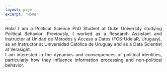 ```yaml
---
layout: page
excerpt: "Home"
---
```


<div style="text-align: justify">	
Hola! I am a Political Science PhD Student at Duke University studying Political Behavior. Previously, I worked as a Research Assistant and Instructor at Unidad de Métodos y Acceso a Datos (FCS-UdelaR, Uruguay), as an Instructor at Universidad Católica de Uruguay and as a Data Scientist at Verasight. <br>
</div>

<div style="text-align: justify">
I am interested in the dynamics and consequences of political identities, particularly how they influence information processing and non-political behavior.
</div>

